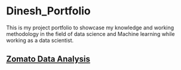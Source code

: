 # Dinesh_Portfolio
This is my project portfolio to showcase my knowledge and working methodology in the field of data science and Machine learning while working as a data scientist.

[Zomato Data Analysis](https://github.com/Dinesh433/Zomato_EDA)
--
